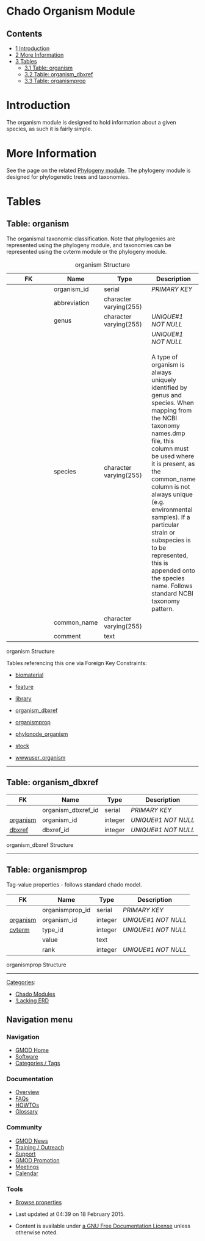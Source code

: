 



<span id="top"></span>




# <span dir="auto">Chado Organism Module</span>










## Contents



- [<span class="tocnumber">1</span>
  <span class="toctext">Introduction</span>](#Introduction)
- [<span class="tocnumber">2</span> <span class="toctext">More
  Information</span>](#More_Information)
- [<span class="tocnumber">3</span>
  <span class="toctext">Tables</span>](#Tables)
  - [<span class="tocnumber">3.1</span> <span class="toctext">Table:
    organism</span>](#Table:_organism)
  - [<span class="tocnumber">3.2</span> <span class="toctext">Table:
    organism_dbxref</span>](#Table:_organism_dbxref)
  - [<span class="tocnumber">3.3</span> <span class="toctext">Table:
    organismprop</span>](#Table:_organismprop)



# <span id="Introduction" class="mw-headline">Introduction</span>

The organism module is designed to hold information about a given
species, as such it is fairly simple.

  

# <span id="More_Information" class="mw-headline">More Information</span>

See the page on the related [Phylogeny
module](Chado_Phylogeny_Module "Chado Phylogeny Module"). The phylogeny
module is designed for phylogenetic trees and taxonomies.

# <span id="Tables" class="mw-headline">Tables</span>

## <span id="Table:_organism" class="mw-headline">Table: organism</span>

The organismal taxonomic classification. Note that phylogenies are
represented using the phylogeny module, and taxonomies can be
represented using the cvterm module or the phylogeny module.

<table data-border="1" data-cellpadding="3">
<caption>organism Structure</caption>
<colgroup>
<col style="width: 25%" />
<col style="width: 25%" />
<col style="width: 25%" />
<col style="width: 25%" />
</colgroup>
<thead>
<tr class="header">
<th>FK</th>
<th>Name</th>
<th>Type</th>
<th>Description</th>
</tr>
</thead>
<tbody>
<tr class="odd tr0">
<td></td>
<td>organism_id</td>
<td>serial</td>
<td><em>PRIMARY KEY</em></td>
</tr>
<tr class="even tr1">
<td></td>
<td>abbreviation</td>
<td>character varying(255)</td>
<td><em></em></td>
</tr>
<tr class="odd tr0">
<td></td>
<td>genus</td>
<td>character varying(255)</td>
<td><em>UNIQUE#1 NOT NULL</em></td>
</tr>
<tr class="even tr1">
<td></td>
<td>species</td>
<td>character varying(255)</td>
<td><em>UNIQUE#1 NOT NULL</em><br />
<br />
A type of organism is always uniquely identified by genus and species.
When mapping from the NCBI taxonomy names.dmp file, this column must be
used where it is present, as the common_name column is not always unique
(e.g. environmental samples). If a particular strain or subspecies is to
be represented, this is appended onto the species name. Follows standard
NCBI taxonomy pattern.</td>
</tr>
<tr class="odd tr0">
<td></td>
<td>common_name</td>
<td>character varying(255)</td>
<td><em></em></td>
</tr>
<tr class="even tr1">
<td></td>
<td>comment</td>
<td>text</td>
<td><em></em></td>
</tr>
</tbody>
</table>

organism Structure

Tables referencing this one via Foreign Key Constraints:

- [biomaterial](Chado_Tables#Table:_biomaterial "Chado Tables")

<!-- -->

- [feature](Chado_Tables#Table:_feature "Chado Tables")

<!-- -->

- [library](Chado_Tables#Table:_library "Chado Tables")

<!-- -->

- [organism_dbxref](Chado_Tables#Table:_organism_dbxref "Chado Tables")

<!-- -->

- [organismprop](Chado_Tables#Table:_organismprop "Chado Tables")

<!-- -->

- [phylonode_organism](Chado_Tables#Table:_phylonode_organism "Chado Tables")

<!-- -->

- [stock](Chado_Tables#Table:_stock "Chado Tables")

<!-- -->

- [wwwuser_organism](Chado_Tables#Table:_wwwuser_organism "Chado Tables")

------------------------------------------------------------------------

  

## <span id="Table:_organism_dbxref" class="mw-headline">Table: organism_dbxref</span>

| FK | Name | Type | Description |
|----|----|----|----|
|  | organism_dbxref_id | serial | *PRIMARY KEY* |
| [organism](Chado_Tables#Table:_organism "Chado Tables") | organism_id | integer | *UNIQUE#1 NOT NULL* |
| [dbxref](Chado_Tables#Table:_dbxref "Chado Tables") | dbxref_id | integer | *UNIQUE#1 NOT NULL* |

organism_dbxref Structure

------------------------------------------------------------------------

  

## <span id="Table:_organismprop" class="mw-headline">Table: organismprop</span>

Tag-value properties - follows standard chado model.

| FK | Name | Type | Description |
|----|----|----|----|
|  | organismprop_id | serial | *PRIMARY KEY* |
| [organism](Chado_Tables#Table:_organism "Chado Tables") | organism_id | integer | *UNIQUE#1 NOT NULL* |
| [cvterm](Chado_Tables#Table:_cvterm "Chado Tables") | type_id | integer | *UNIQUE#1 NOT NULL* |
|  | value | text |  |
|  | rank | integer | *UNIQUE#1 NOT NULL* |

organismprop Structure

------------------------------------------------------------------------




[Categories](Special%3ACategories "Special%3ACategories"):

- [Chado Modules](Category%3AChado_Modules "Category%3AChado Modules")
- [!Lacking ERD](Category%3A!Lacking_ERD "Category%3A!Lacking ERD")






## Navigation menu









### Navigation



- <span id="n-GMOD-Home">[GMOD Home](Main_Page)</span>
- <span id="n-Software">[Software](GMOD_Components)</span>
- <span id="n-Categories-.2F-Tags">[Categories /
  Tags](Categories)</span>




### Documentation



- <span id="n-Overview">[Overview](Overview)</span>
- <span id="n-FAQs">[FAQs](Category%3AFAQ)</span>
- <span id="n-HOWTOs">[HOWTOs](Category%3AHOWTO)</span>
- <span id="n-Glossary">[Glossary](Glossary)</span>




### Community



- <span id="n-GMOD-News">[GMOD News](GMOD_News)</span>
- <span id="n-Training-.2F-Outreach">[Training /
  Outreach](Training_and_Outreach)</span>
- <span id="n-Support">[Support](Support)</span>
- <span id="n-GMOD-Promotion">[GMOD Promotion](GMOD_Promotion)</span>
- <span id="n-Meetings">[Meetings](Meetings)</span>
- <span id="n-Calendar">[Calendar](Calendar)</span>




### Tools

- <span id="t-smwbrowselink"><a href="Special%3ABrowse/Chado_Organism_Module" rel="smw-browse">Browse
  properties</a></span>



- <span id="footer-info-lastmod">Last updated at 04:39 on 18 February
  2015.</span>
<!-- - <span id="footer-info-viewcount">74,696 page views.</span> -->
- <span id="footer-info-copyright">Content is available under
  <a href="http://www.gnu.org/licenses/fdl-1.3.html" class="external"
  rel="nofollow">a GNU Free Documentation License</a> unless otherwise
  noted.</span>

<!-- -->



<!-- -->




